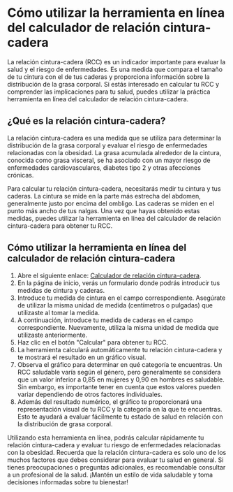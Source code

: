 Cómo utilizar la herramienta en línea del calculador de relación cintura-cadera
===============================================================================

La relación cintura-cadera (RCC) es un indicador importante para evaluar la salud y el riesgo de enfermedades. Es una medida que compara el tamaño de tu cintura con el de tus caderas y proporciona información sobre la distribución de la grasa corporal. Si estás interesado en calcular tu RCC y comprender las implicaciones para tu salud, puedes utilizar la práctica herramienta en línea del calculador de relación cintura-cadera.

¿Qué es la relación cintura-cadera?
-----------------------------------

La relación cintura-cadera es una medida que se utiliza para determinar la distribución de la grasa corporal y evaluar el riesgo de enfermedades relacionadas con la obesidad. La grasa acumulada alrededor de la cintura, conocida como grasa visceral, se ha asociado con un mayor riesgo de enfermedades cardiovasculares, diabetes tipo 2 y otras afecciones crónicas.

Para calcular tu relación cintura-cadera, necesitarás medir tu cintura y tus caderas. La cintura se mide en la parte más estrecha del abdomen, generalmente justo por encima del ombligo. Las caderas se miden en el punto más ancho de tus nalgas. Una vez que hayas obtenido estas medidas, puedes utilizar la herramienta en línea del calculador de relación cintura-cadera para obtener tu RCC.

Cómo utilizar la herramienta en línea del calculador de relación cintura-cadera
-------------------------------------------------------------------------------

1. Abre el siguiente enlace: [Calculador de relación cintura-cadera](https://www.onlinecalculatorsfree.com/es/fitness/waist-to-hip-ratio-calculator.html).
2. En la página de inicio, verás un formulario donde podrás introducir tus medidas de cintura y caderas.
3. Introduce tu medida de cintura en el campo correspondiente. Asegúrate de utilizar la misma unidad de medida (centímetros o pulgadas) que utilizaste al tomar la medida.
4. A continuación, introduce tu medida de caderas en el campo correspondiente. Nuevamente, utiliza la misma unidad de medida que utilizaste anteriormente.
5. Haz clic en el botón "Calcular" para obtener tu RCC.
6. La herramienta calculará automáticamente tu relación cintura-cadera y te mostrará el resultado en un gráfico visual.
7. Observa el gráfico para determinar en qué categoría te encuentras. Un RCC saludable varía según el género, pero generalmente se considera que un valor inferior a 0,85 en mujeres y 0,90 en hombres es saludable. Sin embargo, es importante tener en cuenta que estos valores pueden variar dependiendo de otros factores individuales.
8. Además del resultado numérico, el gráfico te proporcionará una representación visual de tu RCC y la categoría en la que te encuentras. Esto te ayudará a evaluar fácilmente tu estado de salud en relación con la distribución de grasa corporal.

Utilizando esta herramienta en línea, podrás calcular rápidamente tu relación cintura-cadera y evaluar tu riesgo de enfermedades relacionadas con la obesidad. Recuerda que la relación cintura-cadera es solo uno de los muchos factores que debes considerar para evaluar tu salud en general. Si tienes preocupaciones o preguntas adicionales, es recomendable consultar a un profesional de la salud. ¡Mantén un estilo de vida saludable y toma decisiones informadas sobre tu bienestar!